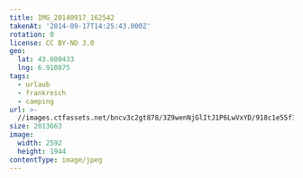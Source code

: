 ```yaml
---
title: IMG_20140917_162542
takenAt: '2014-09-17T14:25:43.000Z'
rotation: 0
license: CC BY-ND 3.0
geo:
  lat: 43.600433
  lng: 6.910875
tags:
  - urlaub
  - frankreich
  - camping
url: >-
  //images.ctfassets.net/bncv3c2gt878/3Z9wenNjGlItJ1P6LwVxYD/918c1e55f156fd8a1a9124445aaf0345/img_20140917_162542_27697119843_o
size: 2013663
image:
  width: 2592
  height: 1944
contentType: image/jpeg
---
```


